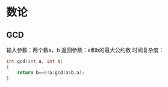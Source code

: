 # 数论

## GCD
输入参数：两个数a，b
返回参数：a和b的最大公约数
时间复杂度：

```c++
int gcd(int a, int b)
{
    return b==0?a:gcd(a%b,a);
}
```
